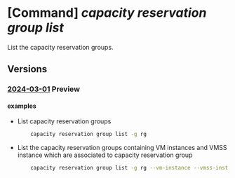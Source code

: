 # [Command] _capacity reservation group list_

List the capacity reservation groups.

## Versions

### [2024-03-01](/Resources/mgmt-plane/L3N1YnNjcmlwdGlvbnMve30vcHJvdmlkZXJzL21pY3Jvc29mdC5jb21wdXRlL2NhcGFjaXR5cmVzZXJ2YXRpb25ncm91cHM=/2024-03-01.xml) **Preview**

<!-- mgmt-plane /subscriptions/{}/providers/microsoft.compute/capacityreservationgroups 2024-03-01 -->
<!-- mgmt-plane /subscriptions/{}/resourcegroups/{}/providers/microsoft.compute/capacityreservationgroups 2024-03-01 -->

#### examples

- List capacity reservation groups
    ```bash
        capacity reservation group list -g rg
    ```

- List the capacity reservation groups containing VM instances and VMSS instance which are     associated to capacity reservation group
    ```bash
        capacity reservation group list -g rg --vm-instance --vmss-instance
    ```

